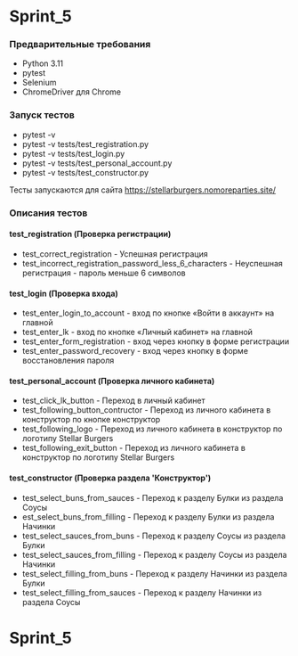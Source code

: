 # Sprint_5
### Предварительные требования
* Python 3.11
* pytest
* Selenium
* ChromeDriver для Chrome

### Запуск тестов
* pytest -v
* pytest -v tests/test_registration.py
* pytest -v tests/test_login.py
* pytest -v tests/test_personal_account.py
* pytest -v tests/test_constructor.py

Тесты запускаются для сайта https://stellarburgers.nomoreparties.site/

### Описания тестов
#### test_registration (Проверка регистрации)
* test_correct_registration - Успешная регистрация
* test_incorrect_registration_password_less_6_characters - Неуспешная регистрация - пароль меньше 6 символов

#### test_login (Проверка входа) 
* test_enter_login_to_account - вход по кнопке «Войти в аккаунт» на главной
* test_enter_lk - вход по кнопке «Личный кабинет» на главной
* test_enter_form_registration - вход через кнопку в форме регистрации
* test_enter_password_recovery - вход через кнопку в форме восстановления пароля

#### test_personal_account (Проверка личного кабинета)
* test_click_lk_button - Переход в личный кабинет
* test_following_button_contructor - Переход из личного кабинета в конструктор по кнопке конструктор
* test_following_logo - Переход из личного кабинета в конструктор по логотипу Stellar Burgers
* test_following_exit_button - Переход из личного кабинета в конструктор по логотипу Stellar Burgers

#### test_constructor (Проверка раздела 'Конструктор')
* test_select_buns_from_sauces - Переход к разделу Булки из раздела Соусы
* est_select_buns_from_filling - Переход к разделу Булки из раздела Начинки
* test_select_sauces_from_buns - Переход к разделу Соусы из раздела Булки
* test_select_sauces_from_filling - Переход к разделу Соусы из раздела Начинки
* test_select_filling_from_buns - Переход к разделу Начинки из раздела Булки
* test_select_filling_from_sauces - Переход к разделу Начинки из раздела Соусы
# Sprint_5
